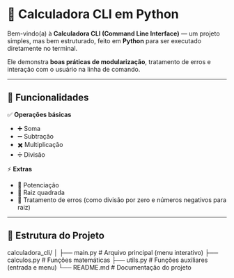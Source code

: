 # 🧮 Calculadora CLI em Python  

Bem-vindo(a) à **Calculadora CLI (Command Line Interface)** — um projeto simples, mas bem estruturado, feito em **Python** para ser executado diretamente no terminal.  

Ele demonstra **boas práticas de modularização**, tratamento de erros e interação com o usuário na linha de comando.  

---

## 🚀 Funcionalidades

✅ **Operações básicas**

- ➕ Soma  
- ➖ Subtração  
- ✖️ Multiplicação  
- ➗ Divisão  

⚡ **Extras**

- 🔢 Potenciação  
- 🧠 Raiz quadrada  
- 🚫 Tratamento de erros (como divisão por zero e números negativos para raiz)

---

## 🧩 Estrutura do Projeto

calculadora_cli/
│
├── main.py # Arquivo principal (menu interativo)
├── calculos.py # Funções matemáticas
├── utils.py # Funções auxiliares (entrada e menu)
└── README.md # Documentação do projeto
